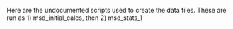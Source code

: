 Here are the undocumented scripts used to create the data files. These are run as 1) msd_initial_calcs, then 2) msd_stats_1
